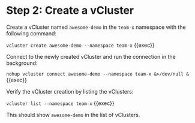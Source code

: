 # Step 2: Create a vCluster

Create a vCluster named `awesome-demo` in the `team-x` namespace with the following command:

`vcluster create awesome-demo --namespace team-x` {{exec}}

Connect to the newly created vCluster and run the connection in the background:

`nohup vcluster connect awesome-demo --namespace team-x &>/dev/null &` {{exec}}

Verify the vCluster creation by listing the vClusters:

`vcluster list --namespace team-x` {{exec}}

This should show `awesome-demo` in the list of vClusters.


